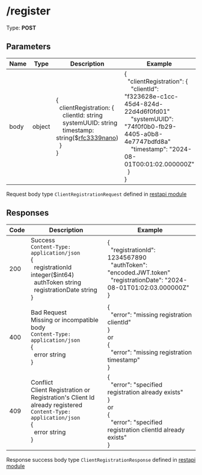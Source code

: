 # /register

Type: **POST**

## Parameters

| Name | Type | Description | Example |
| ---- | ---- | ----------- | ------- |
| body | object | {<br>&nbsp;&nbsp;clientRegistration: {<br>&nbsp;&nbsp;&nbsp;&nbsp;clientId: string<br>&nbsp;&nbsp;&nbsp;&nbsp;systemUUID: string<br>&nbsp;&nbsp;&nbsp;&nbsp;timestamp: string($[rfc3339nano](https://pkg.go.dev/time#pkg-constants))<br>&nbsp;&nbsp;}<br>} | {<br>&nbsp;&nbsp;"clientRegistration": {<br>&nbsp;&nbsp;&nbsp;&nbsp;"clientId": "f323628e-c1cc-45d4-824d-22d4d6f0fd01"<br>&nbsp;&nbsp;&nbsp;&nbsp;"systemUUID": "74f0f0b0-fb29-4405-a0b8-4e7747bdfd8a"<br>&nbsp;&nbsp;&nbsp;&nbsp;"timestamp": "2024-08-01T00:01:02.000000Z"<br>&nbsp;&nbsp;}<br>}|

Request body type `ClientRegistrationRequest` defined in [restapi module](../../../pkg/restapi/)

## Responses

| Code | Description | Example |
| ---- | ----------- | ------- |
| 200  | Success<br>`Content-Type: application/json`<br>{<br>&nbsp;&nbsp;registrationId integer($int64)<br>&nbsp;&nbsp;authToken string<br>&nbsp;&nbsp;registrationDate string<br>} | {<br>&nbsp;&nbsp;"registrationId": 1234567890<br>&nbsp;&nbsp;"authToken": "encoded.JWT.token"<br>&nbsp;&nbsp;"registrationDate": "2024-08-01T01:02:03.000000Z"<br>} |
| 400  | Bad Request<br>Missing or incompatible body<br>`Content-Type: application/json`<br>{<br>&nbsp;&nbsp;error string<br>} | {<br>&nbsp;&nbsp;"error": "missing registration clientId"<br>}<br>or<br>{<br>&nbsp;&nbsp;"error": "missing registration timestamp"<br>} |
| 409  | Conflict<br>Client Registration or Registration's Client Id already registered<br>`Content-Type: application/json`<br>{<br>&nbsp;&nbsp;error string<br>} | {<br>&nbsp;&nbsp;"error": "specified registration already exists"<br>}<br>or<br>{<br>&nbsp;&nbsp;"error": "specified registration clientId already exists"<br>} |

Response success body type `ClientRegistrationResponse` defined in [restapi module](../../../pkg/restapi/)